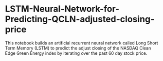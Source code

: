 # LSTM-Neural-Network-for-Predicting-QCLN-adjusted-closing-price
This notebook builds an artificial recurrent neural network called Long Short Term Memory (LSTM) to predict the adjust closing of the NASDAQ Clean Edge Green Energy index by iterating over the past 60 day stock price.
